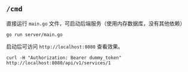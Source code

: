 ## `/cmd`

直接运行 `main.go` 文件，可启动后端服务（使用内存数据库，没有其他依赖）

```shell
go run server/main.go
```

启动后可访问 `http://localhost:8080` 查看效果。

```shell
curl -H "Authorization: Bearer dummy_token" http://localhost:8080/api/v1/services/1
```
